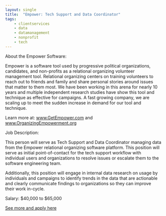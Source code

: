 ```yaml
---
layout: single
title:  "Empower: Tech Support and Data Coordinator"
tags: 
    - clientservices
    - data
    - datamanagement
    - nonprofit
    - tech
---
```


About the Empower Software:

Empower is a software tool used by progressive political organizations, candidates, and non-profits as a relational organizing volunteer management tool. Relational organizing centers on training volunteers to reach out to friends and family and share personal stories around issues that matter to them most. We have been working in this arena for nearly 10 years and multiple independent research studies have show this tool and technique as effective for campaigns. A fast growing company, we are scaling up to meet the sudden increase in demand for our tool and technique.

Learn more at: www.GetEmpower.com and www.OrganizingEmpowerment.org

Job Description:

This person will serve as Tech Support and Data Coordinator managing data from the Empower relational organizing software platform. This position will serve as initial point-of-contact for the tech support workflow with individual users and organizations to resolve issues or escalate them to the software engineering team.

Additionally, this position will engage in internal data research on usage by individuals and campaigns to identify trends in the data that are actionable and clearly communicate findings to organizations so they can improve their work in-cycle.


Salary: $40,000 to $65,000


[See more and apply here](https://static1.squarespace.com/static/5c8176839b8fe8489c416c7d/t/5d97b4695cbb7d7c8590782a/1570223209652/Job+posting+-+Organizing+Empowerment-+Tech+support+and+Data+Coordinator.pdf?fbclid=IwAR2yK2j0J0A2ZuiQ1cmSdS09DUOrp10IIX3X2DxsVqxrZjj8WPhVrNfvwmY)
